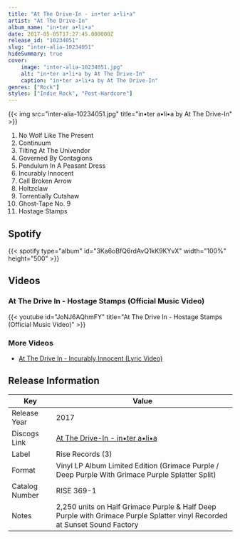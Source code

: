 ```yaml
---
title: "At The Drive-In - in•ter a•li•a"
artist: "At The Drive-In"
album_name: "in•ter a•li•a"
date: 2017-05-05T17:27:45.000000Z
release_id: "10234051"
slug: "inter-alia-10234051"
hideSummary: true
cover:
    image: "inter-alia-10234051.jpg"
    alt: "in•ter a•li•a by At The Drive-In"
    caption: "in•ter a•li•a by At The Drive-In"
genres: ["Rock"]
styles: ["Indie Rock", "Post-Hardcore"]
---
```


{{< img src="inter-alia-10234051.jpg" title="in•ter a•li•a by At The Drive-In" >}}

<!-- section break -->

1. No Wolf Like The Present
2. Continuum
3. Tilting At The Univendor
4. Governed By Contagions
5. Pendulum In A Peasant Dress
6. Incurably Innocent
7. Call Broken Arrow
8. Holtzclaw
9. Torrentially Cutshaw
10. Ghost-Tape No. 9
11. Hostage Stamps

<!-- section break -->




## Spotify
{{< spotify type="album" id="3Ka6oBfQ6rdAvQ1kK9KYvX" width="100%" height="500" >}}




## Videos
### At The Drive In - Hostage Stamps (Official Music Video)
{{< youtube id="JoNJ6AQhmFY" title="At The Drive In - Hostage Stamps (Official Music Video)" >}}<br>

### More Videos

- [At The Drive In - Incurably Innocent (Lyric Video)](https://www.youtube.com/watch?v=uS_IramA9m4)


## Release Information
|  Key           | Value                                                |
| ---------------| ---------------------------------------------------- |
| Release Year   | 2017                                   |
| Discogs Link   | [At The Drive-In - in•ter a•li•a](https://www.discogs.com/release/10234051-At-The-Drive-In-inter-alia) |
| Label          | Rise Records (3) |
| Format         | Vinyl LP Album Limited Edition (Grimace Purple / Deep Purple With Grimace Purple Splatter Split) |
| Catalog Number | RISE 369-1 |
| Notes | 2,250 units on Half Grimace Purple & Half Deep Purple with Grimace Purple Splatter vinyl  Recorded at Sunset Sound Factory |